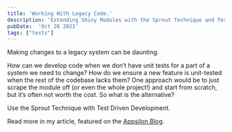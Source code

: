 ```yaml
---
title: 'Working With Legacy Code.'
description: 'Extending Shiny Modules with the Sprout Technique and Test Driven Development.'
pubDate:  'Oct 28 2023'
tags: ["tests"]
---
```


Making changes to a legacy system can be daunting.

How can we develop code when we don’t have unit tests for a part of a system we need to change? How do we ensure a new feature is unit-tested when the rest of the codebase lacks them? One approach would be to just  scrape the module off (or even the whole project!) and start from scratch, but it’s often not worth the cost. So what is the alternative?

Use the Sprout Technique with Test Driven Development.

Read more in my article, featured on the [Appsilon Blog](https://appsilon.com/extending-shiny-modules-sprout-technique/).
